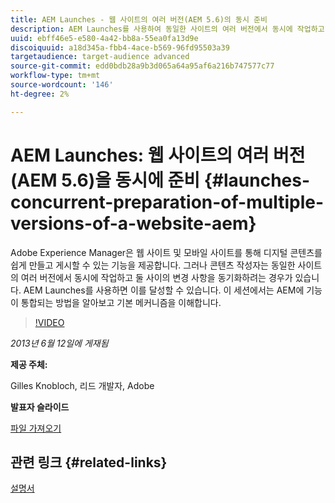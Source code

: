 ```yaml
---
title: AEM Launches - 웹 사이트의 여러 버전(AEM 5.6)의 동시 준비
description: AEM Launches를 사용하여 동일한 사이트의 여러 버전에서 동시에 작업하고 서로 간의 변경 사항을 동기화하는 방법에 대해 알아봅니다. AEM Launches가 AEM에서 어떻게 통합되었는지 알아보고 기본 메커니즘에 대해 알아봅니다.
uuid: ebff46e5-e580-4a42-bb8a-55ea0fa13d9e
discoiquuid: a18d345a-fbb4-4ace-b569-96fd95503a39
targetaudience: target-audience advanced
source-git-commit: edd0bdb28a9b3d065a64a95af6a216b747577c77
workflow-type: tm+mt
source-wordcount: '146'
ht-degree: 2%

---
```


# AEM Launches: 웹 사이트의 여러 버전(AEM 5.6)을 동시에 준비 {#launches-concurrent-preparation-of-multiple-versions-of-a-website-aem}

Adobe Experience Manager은 웹 사이트 및 모바일 사이트를 통해 디지털 콘텐츠를 쉽게 만들고 게시할 수 있는 기능을 제공합니다. 그러나 콘텐츠 작성자는 동일한 사이트의 여러 버전에서 동시에 작업하고 둘 사이의 변경 사항을 동기화하려는 경우가 있습니다. AEM Launches를 사용하면 이를 달성할 수 있습니다. 이 세션에서는 AEM에 기능이 통합되는 방법을 알아보고 기본 메커니즘을 이해합니다.

>[!VIDEO](https://video.tv.adobe.com/v/19579/?quality=9)

*2013년 6월 12일에 게재됨*

**제공 주체:**

Gilles Knobloch, 리드 개발자, Adobe

**발표자 슬라이드**

[파일 가져오기](assets/2013-06-12-launches-cqgems.pdf)

## 관련 링크 {#related-links}

[설명서](http://docs.adobe.com/docs/en/cq/current/wcm/launches.html)

<!--
[Get back to the Overview](https://helpx.adobe.com/experience-manager/kt/eseminars/gems/aem-index.html)
-->
